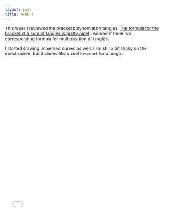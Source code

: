 ```yaml
---
layout: post
title: Week 4
---
```



<style>
div.a {
  margin-left: 200px;
  width: 5px;
  height: 5px;
  top: -45px;
  transform: rotate(90deg);
  position: relative;
}
img {
    display: block;
    margin-left: auto;
    margin-right: auto;
    }
</style>

This week I reviewed the bracket polynomial on tangles. <a href="{{site.baseurl}}/2019/05/25/BracketOnTangles.html"> The formula for the bracket of a sum of tangles is pretty nice!</a>
I wonder if there is a corresponding formula for multiplication of tangles. 

I started drawing immersed curves as well. I am still a bit shaky on the construction, but it seems like a cool invariant for a tangle.

<iframe src="{{site.baseurl}}/assets/CurveDrawing.pdf" 
style="width:600px; height:500px;" frameborder="0"></iframe>


